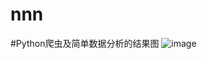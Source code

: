# nnn
#Python爬虫及简单数据分析的结果图
![image]([https://github.com/Lzt438/nnn/blob/main/%E5%B1%8F%E5%B9%95%E6%88%AA%E5%9B%BE%202023-03-02%20154801.png](https://github.com/Lzt438/nnn/blob/main/%E5%B1%8F%E5%B9%95%E6%88%AA%E5%9B%BE%202023-03-03%20173321.png))

